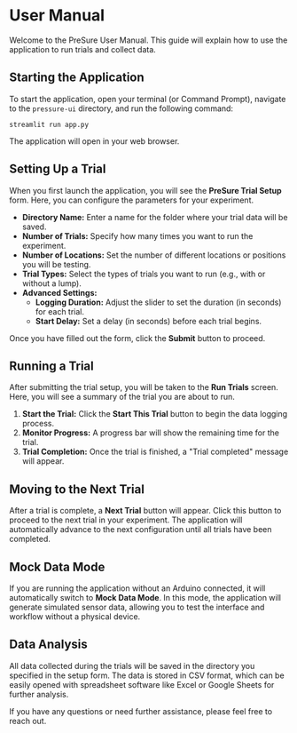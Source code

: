 
# User Manual

Welcome to the PreSure User Manual. This guide will explain how to use the application to run trials and collect data.

## Starting the Application

To start the application, open your terminal (or Command Prompt), navigate to the `pressure-ui` directory, and run the following command:

```
streamlit run app.py
```

The application will open in your web browser.

## Setting Up a Trial

When you first launch the application, you will see the **PreSure Trial Setup** form. Here, you can configure the parameters for your experiment.

-   **Directory Name:** Enter a name for the folder where your trial data will be saved.
-   **Number of Trials:** Specify how many times you want to run the experiment.
-   **Number of Locations:** Set the number of different locations or positions you will be testing.
-   **Trial Types:** Select the types of trials you want to run (e.g., with or without a lump).
-   **Advanced Settings:**
    -   **Logging Duration:** Adjust the slider to set the duration (in seconds) for each trial.
    -   **Start Delay:** Set a delay (in seconds) before each trial begins.

Once you have filled out the form, click the **Submit** button to proceed.

## Running a Trial

After submitting the trial setup, you will be taken to the **Run Trials** screen. Here, you will see a summary of the trial you are about to run.

1.  **Start the Trial:** Click the **Start This Trial** button to begin the data logging process.
2.  **Monitor Progress:** A progress bar will show the remaining time for the trial.
3.  **Trial Completion:** Once the trial is finished, a "Trial completed" message will appear.

## Moving to the Next Trial

After a trial is complete, a **Next Trial** button will appear. Click this button to proceed to the next trial in your experiment. The application will automatically advance to the next configuration until all trials have been completed.

## Mock Data Mode

If you are running the application without an Arduino connected, it will automatically switch to **Mock Data Mode**. In this mode, the application will generate simulated sensor data, allowing you to test the interface and workflow without a physical device.

## Data Analysis

All data collected during the trials will be saved in the directory you specified in the setup form. The data is stored in CSV format, which can be easily opened with spreadsheet software like Excel or Google Sheets for further analysis.

If you have any questions or need further assistance, please feel free to reach out.
